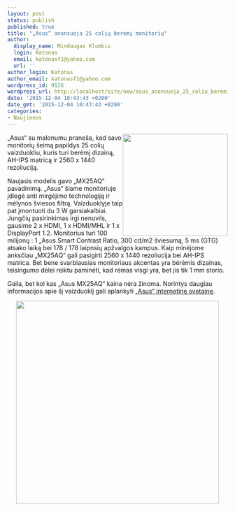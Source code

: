 ```yaml
---
layout: post
status: publish
published: true
title: "„Asus“ anonsuoja 25 colių berėmį monitorių"
author:
  display_name: Mindaugas Klumbis
  login: Katonas
  email: katonasf1@yahoo.com
  url: ''
author_login: Katonas
author_email: katonasf1@yahoo.com
wordpress_id: 9126
wordpress_url: http://localhost/site/new/asus_anonsuoja_25_coliu_beremi_monitoriu/
date: '2015-12-04 10:43:43 +0200'
date_gmt: '2015-12-04 10:43:43 +0200'
categories:
- Naujienos
---
```

<p>
	<a href="http://technews.lt/userfiles/p10_03.jpg"><img alt="" src="http://technews.lt/userfiles/p10_03.jpg" style="width: 240px; height: 233px; float: right;" /></a>&bdquo;Asus&ldquo; su malonumu prane&scaron;a, kad savo monitorių &scaron;eimą papildys 25 colių vaizduokliu, kuris turi berėmį dizainą, AH-IPS matricą ir 2560 x 1440 rezoliuciją.</p>
<p>
	Naujasis modelis gavo &bdquo;MX25AQ&ldquo; pavadinimą. &bdquo;Asus&ldquo; &scaron;iame monitoriuje įdiegė anti mirgėjimo technologiją ir mėlynos &scaron;viesos filtrą. Vaizduoklyje taip pat įmontuoti du 3 W garsiakalbiai. Jungčių pasirinkimas irgi nenuvils, gausime 2 x HDMI, 1 x HDMI/MHL ir 1 x DisplayPort 1.2. Monitorius turi 100 milijonų : 1 &bdquo;Asus Smart Contrast Ratio, 300 cd/m2 &scaron;viesumą, 5 ms (GTG) atsako laiką bei 178 / 178 laipnsių apžvalgos kampus. Kaip minėjome anksčiau &bdquo;MX25AQ&ldquo; gali pasigirti 2560 x 1440 rezoliucija bei AH-IPS matrica. Bet bene svarbiausias monitoriaus akcentas yra bėrėmis dizainas, teisingumo dėlei reiktu paminėti, kad rėmas visgi yra, bet jis tik 1 mm storio.</p>
<p>
	Gaila, bet kol kas &bdquo;Asus MX25AQ&ldquo; kaina nėra žinoma. Norintys daugiau informacijos apie &scaron;į vaizduoklį gali aplankyti <a href="https://www.asus.com/us/Monitors/MX25AQ/">&bdquo;Asus&ldquo; internetinę svetainę</a>.</p>
<p style="text-align: center;">
	<a href="http://technews.lt/userfiles/P_setting_fff_1_90_end_500(1).png"><img alt="" src="http://technews.lt/userfiles/P_setting_fff_1_90_end_500(1).png" style="width: 464px; height: 464px;" /></a></p>
